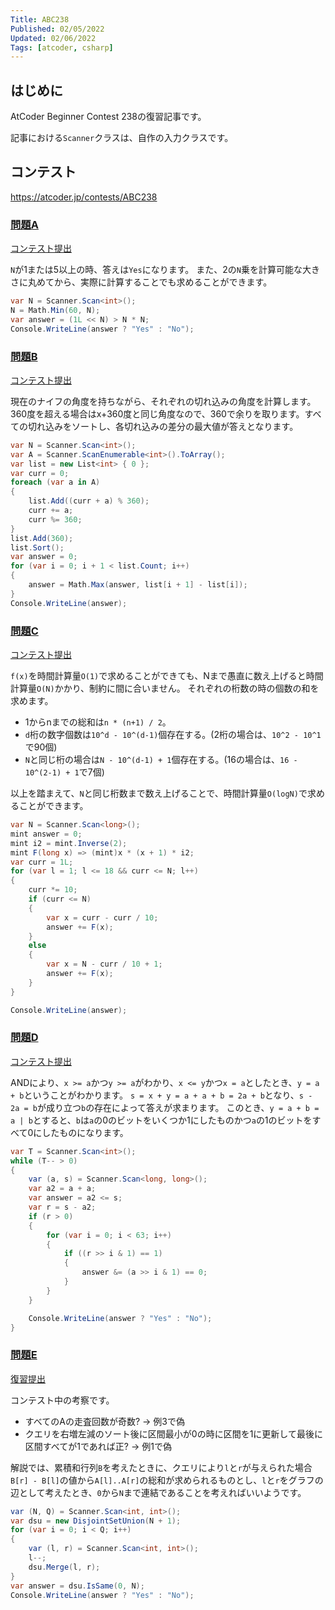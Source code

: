 ```yaml
---
Title: ABC238
Published: 02/05/2022
Updated: 02/06/2022
Tags: [atcoder, csharp]
---
```


## はじめに

AtCoder Beginner Contest 238の復習記事です。

記事における`Scanner`クラスは、自作の入力クラスです。

## コンテスト

<https://atcoder.jp/contests/ABC238>

### [問題A](https://atcoder.jp/contests/ABC238/tasks/ABC238_a)

[コンテスト提出](https://atcoder.jp/contests/ABC238/submissions/29069118)

`N`が1または5以上の時、答えは`Yes`になります。
また、2の`N`乗を計算可能な大きさに丸めてから、実際に計算することでも求めることができます。

```csharp
var N = Scanner.Scan<int>();
N = Math.Min(60, N);
var answer = (1L << N) > N * N;
Console.WriteLine(answer ? "Yes" : "No");
```

### [問題B](https://atcoder.jp/contests/ABC238/tasks/ABC238_b)

[コンテスト提出](https://atcoder.jp/contests/ABC238/submissions/29078455)

現在のナイフの角度を持ちながら、それぞれの切れ込みの角度を計算します。360度を超える場合はx+360度と同じ角度なので、360で余りを取ります。すべての切れ込みをソートし、各切れ込みの差分の最大値が答えとなります。

```csharp
var N = Scanner.Scan<int>();
var A = Scanner.ScanEnumerable<int>().ToArray();
var list = new List<int> { 0 };
var curr = 0;
foreach (var a in A)
{
    list.Add((curr + a) % 360);
    curr += a;
    curr %= 360;
}
list.Add(360);
list.Sort();
var answer = 0;
for (var i = 0; i + 1 < list.Count; i++)
{
    answer = Math.Max(answer, list[i + 1] - list[i]);
}
Console.WriteLine(answer);
```

### [問題C](https://atcoder.jp/contests/ABC238/tasks/ABC238_c)

[コンテスト提出](https://atcoder.jp/contests/ABC238/submissions/29087110)

`f(x)`を時間計算量`O(1)`で求めることができても、Nまで愚直に数え上げると時間計算量`O(N)`かかり、制約に間に合いません。
それぞれの桁数の時の個数の和を求めます。

- 1からnまでの総和は`n * (n+1) / 2`。
- `d`桁の数字個数は`10^d - 10^(d-1)`個存在する。(2桁の場合は、`10^2 - 10^1`で90個)
- `N`と同じ桁の場合は`N - 10^(d-1) + 1`個存在する。(16の場合は、`16 - 10^(2-1) + 1`で7個)

以上を踏まえて、`N`と同じ桁数まで数え上げることで、時間計算量`O(logN)`で求めることができます。

```csharp
var N = Scanner.Scan<long>();
mint answer = 0;
mint i2 = mint.Inverse(2);
mint F(long x) => (mint)x * (x + 1) * i2;
var curr = 1L;
for (var l = 1; l <= 18 && curr <= N; l++)
{
    curr *= 10;
    if (curr <= N)
    {
        var x = curr - curr / 10;
        answer += F(x);
    }
    else
    {
        var x = N - curr / 10 + 1;
        answer += F(x);
    }
}

Console.WriteLine(answer);
```

### [問題D](https://atcoder.jp/contests/ABC238/tasks/ABC238_d)

[コンテスト提出](https://atcoder.jp/contests/ABC238/submissions/29094375)

ANDにより、`x >= a`かつ`y >= a`がわかり、`x <= y`かつ`x = a`としたとき、`y = a + b`ということがわかります。
`s = x + y = a + a + b = 2a + b`となり、`s - 2a = b`が成り立つ`b`の存在によって答えが求まります。
このとき、`y = a + b = a | b`とすると、`b`は`a`の0のビットをいくつか1にしたものかつ`a`の1のビットをすべて0にしたものになります。

```csharp
var T = Scanner.Scan<int>();
while (T-- > 0)
{
    var (a, s) = Scanner.Scan<long, long>();
    var a2 = a + a;
    var answer = a2 <= s;
    var r = s - a2;
    if (r > 0)
    {
        for (var i = 0; i < 63; i++)
        {
            if ((r >> i & 1) == 1)
            {
                answer &= (a >> i & 1) == 0;
            }
        }
    }

    Console.WriteLine(answer ? "Yes" : "No");
}
```

### [問題E](https://atcoder.jp/contests/ABC238/tasks/ABC238_e)

[復習提出](https://atcoder.jp/contests/ABC238/submissions/29102881)

コンテスト中の考察です。

- すべてのAの走査回数が奇数? -> 例3で偽
- クエリを右増左減のソート後に区間最小が0の時に区間を1に更新して最後に区間すべてが1であれば正? -> 例1で偽

解説では、累積和行列`B`を考えたときに、クエリにより`l`と`r`が与えられた場合`B[r] - B[l]`の値から`A[l]..A[r]`の総和が求められるものとし、`l`と`r`をグラフの辺として考えたとき、`0`から`N`まで連結であることを考えればいいようです。

```csharp
var (N, Q) = Scanner.Scan<int, int>();
var dsu = new DisjointSetUnion(N + 1);
for (var i = 0; i < Q; i++)
{
    var (l, r) = Scanner.Scan<int, int>();
    l--;
    dsu.Merge(l, r);
}
var answer = dsu.IsSame(0, N);
Console.WriteLine(answer ? "Yes" : "No");
```
